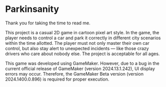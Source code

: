 # Parkinsanity

Thank you for taking the time to read me.

This project is a casual 2D game in cartoon pixel art style. In the game, the player needs to control a car and park it correctly in different city scenarios within the time allotted. The player must not only master their own car control, but also stay alert to unexpected incidents — like those crazy drivers who care about nobody else. The project is acceptable for all ages. 

This game was developed using GameMaker. However, due to a bug in the current official release of GameMaker (version 2024.13.1.242), UI display errors may occur. Therefore, the GameMaker Beta version (version 2024.1400.0.896) is required for proper execution.
